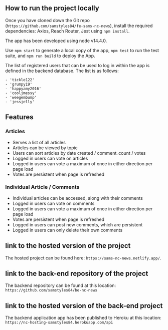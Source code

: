## How to run the project locally

Once you have cloned down the Git repo (`https://github.com/samstyles84/fe-sams-nc-news`), install the required dependencies: Axios, Reach Router, Jest using `npm install`.

The app has been developed using node v14.4.0.

Use `npm start` to generate a local copy of the app, `npm test` to run the test suite, and `npm run build` to deploy the App.

The list of registered users that can be used to log in within the app is defined in the backend database. The list is as follows:

    - 'tickle122'
    - 'grumpy19'
    - 'happyamy2016'
    - 'cooljmessy'
    - 'weegembump'
    - 'jessjelly'

## Features

### Articles

- Serves a list of all articles
- Articles can be viewed by topic
- Users can sort articles by date created / comment_count / votes
- Logged in users can vote on articles
- Logged in users can vote a maximum of once in either direction per page load
- Votes are persistent when page is refreshed
  ​

### Individual Article / Comments

- Individual articles can be accessed, along with their comments
- Logged in users can vote on comments
- Logged in users can vote a maximum of once in either direction per page load
- Votes are persistent when page is refreshed
- Logged in users can post new comments, which are persistent
- Logged in users can only delete their own comments

## link to the hosted version of the project

The hosted project can be found here: `https://sams-nc-news.netlify.app/`.

## link to the back-end repository of the project

The backend repository can be found at this location: `https://github.com/samstyles84/be-nc-news`

## link to the hosted version of the back-end project

The backend application app has been published to Heroku at this location: `https://nc-hosting-samstyles84.herokuapp.com/api`
